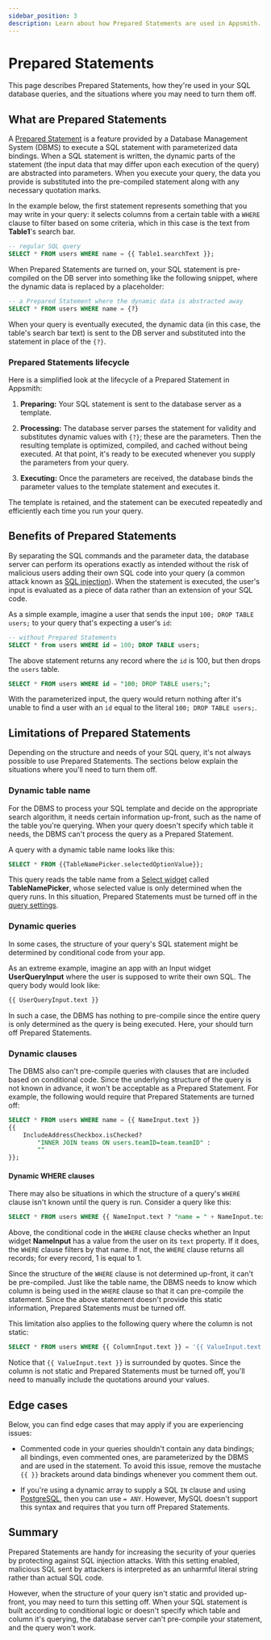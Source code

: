 ```yaml
---
sidebar_position: 3
description: Learn about how Prepared Statements are used in Appsmith.
---
```


# Prepared Statements

This page describes Prepared Statements, how they're used in your SQL database queries, and the situations where you may need to turn them off.


## What are Prepared Statements

A [Prepared Statement](https://en.wikipedia.org/wiki/Prepared\_statement) is a feature provided by a Database Management System (DBMS) to execute a SQL statement with parameterized data bindings. When a SQL statement is written, the dynamic parts of the statement (the input data that may differ upon each execution of the query) are abstracted into parameters. When you execute your query, the data you provide is substituted into the pre-compiled statement along with any necessary quotation marks.

In the example below, the first statement represents something that you may write in your query: it selects columns from a certain table with a `WHERE` clause to filter based on some criteria, which in this case is the text from **Table1**'s search bar.

```sql
-- regular SQL query
SELECT * FROM users WHERE name = {{ Table1.searchText }};
```

When Prepared Statements are turned on, your SQL statement is pre-compiled on the DB server into something like the following snippet, where the dynamic data is replaced by a placeholder:

```sql
-- a Prepared Statement where the dynamic data is abstracted away
SELECT * FROM users WHERE name = {?}
```

When your query is eventually executed, the dynamic data (in this case, the table's search bar text) is sent to the DB server and substituted into the statement in place of the `{?}`.

### Prepared Statements lifecycle

Here is a simplified look at the lifecycle of a Prepared Statement in Appsmith:

1. **Preparing:** Your SQL statement is sent to the database server as a template.

1. **Processing:** The database server parses the statement for validity and substitutes dynamic values with `{?}`; these are the parameters. Then the resulting template is optimized, compiled, and cached without being executed. At that point, it's ready to be executed whenever you supply the parameters from your query.

1. **Executing:** Once the parameters are received, the database binds the parameter values to the template statement and executes it.

The template is retained, and the statement can be executed repeatedly and efficiently each time you run your query.

## Benefits of Prepared Statements

By separating the SQL commands and the parameter data, the database server can perform its operations exactly as intended without the risk of malicious users adding their own SQL code into your query (a common attack known as [SQL injection](https://en.wikipedia.org/wiki/SQL\_injection)). When the statement is executed, the user's input is evaluated as a piece of data rather than an extension of your SQL code.

As a simple example, imagine a user that sends the input `100; DROP TABLE users;` to your query that's expecting a user's `id`:

```sql
-- without Prepared Statements
SELECT * from users WHERE id = 100; DROP TABLE users;
```

The above statement returns any record where the `id` is 100, but then drops the `users` table.

```sql
SELECT * FROM users WHERE id = "100; DROP TABLE users;";
```

With the parameterized input, the query would return nothing after it's unable to find a user with an `id` equal to the literal `100; DROP TABLE users;`.

## Limitations of Prepared Statements

Depending on the structure and needs of your SQL query, it's not always possible to use Prepared Statements. The sections below explain the situations where you'll need to turn them off.

### Dynamic table name

For the DBMS to process your SQL template and decide on the appropriate search algorithm, it needs certain information up-front, such as the name of the table you're querying. When your query doesn't specify which table it needs, the DBMS can't process the query as a Prepared Statement.

A query with a dynamic table name looks like this:

```sql
SELECT * FROM {{TableNamePicker.selectedOptionValue}};
```

This query reads the table name from a [Select widget](/reference/widgets/text.md) called **TableNamePicker**, whose selected value is only determined when the query runs. In this situation, Prepared Statements must be turned off in the [query settings](/connect-data/reference/query-settings).

### Dynamic queries

In some cases, the structure of your query's SQL statement might be determined by conditional code from your app.

As an extreme example, imagine an app with an Input widget **UserQueryInput** where the user is supposed to write their own SQL. The query body would look like:

```sql
{{ UserQueryInput.text }}
```

In such a case, the DBMS has nothing to pre-compile since the entire query is only determined as the query is being executed. Here, your should turn off Prepared Statements.

### Dynamic clauses

The DBMS also can't pre-compile queries with clauses that are included based on conditional code. Since the underlying structure of the query is not known in advance, it won't be acceptable as a Prepared Statement. For example, the following would require that Prepared Statements are turned off:

```sql
SELECT * FROM users WHERE name = {{ NameInput.text }}
{{
    IncludeAddressCheckbox.isChecked?
        "INNER JOIN teams ON users.teamID=team.teamID" :
        ""
}};
```

#### Dynamic WHERE clauses

There may also be situations in which the structure of a query's `WHERE` clause isn't known until the query is run. Consider a query like this:

```sql
SELECT * FROM users WHERE {{ NameInput.text ? "name = " + NameInput.text : "1=1" }}
```

Above, the conditional code in the `WHERE` clause checks whether an Input widget **NameInput** has a value from the user on its `text` property. If it does, the `WHERE` clause filters by that name. If not, the `WHERE` clause returns all records; for every record, 1 is equal to 1.

Since the structure of the `WHERE` clause is not determined up-front, it can't be pre-compiled. Just like the table name, the DBMS needs to know which column is being used in the `WHERE` clause so that it can pre-compile the statement. Since the above statement doesn't provide this static information, Prepared Statements must be turned off.

This limitation also applies to the following query where the column is not static:

```sql
SELECT * FROM users WHERE {{ ColumnInput.text }} = '{{ ValueInput.text }}';
```

Notice that `{{ ValueInput.text }}` is surrounded by quotes. Since the column is not static and Prepared Statements must be turned off, you'll need to manually include the quotations around your values. 

## Edge cases

Below, you can find edge cases that may apply if you are experiencing issues:

* Commented code in your queries shouldn't contain any data bindings; all bindings, even commented ones, are parameterized by the DBMS and are used in the statement. To avoid this issue, remove the mustache `{{ }}` brackets around data bindings whenever you comment them out.

* If you're using a dynamic array to supply a SQL `IN` clause and using [PostgreSQL](/connect-data/reference/querying-postgres.md), then you can use `= ANY`. However, MySQL doesn't support this syntax and requires that you turn off Prepared Statements.

## Summary

Prepared Statements are handy for increasing the security of your queries by protecting against SQL injection attacks. With this setting enabled, malicious SQL sent by attackers is interpreted as an unharmful literal string rather than actual SQL code.

However, when the structure of your query isn't static and provided up-front, you may need to turn this setting off. When your SQL statement is built according to conditional logic or doesn't specify which table and column it's querying, the database server can't pre-compile your statement, and the query won't work.
